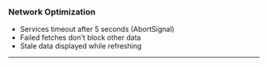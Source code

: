 ### Network Optimization

- Services timeout after 5 seconds (AbortSignal)
- Failed fetches don't block other data
- Stale data displayed while refreshing

---
